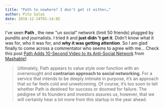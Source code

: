 ```yaml
---
title: "Path to nowhere? I don’t get it either…"
author: Pito Salas
date: 2010-12-24T01:14:02
---
```




I've seen **Path** , the new "un social" network (limit 50 friends) plugged by
pundits and journalists. I tried it and **just didn 't get it**. Didn't know
what it was for, who it was for, and **why it was getting attention**. So I am
glad finally to come across a commentator who seems to agree with me… Check
this post [Path Adds 10-Second Video to its Anti-Social
Network](<http://feedproxy.google.com/~r/Mashable/~3/RHgt9Z--SQc/>) from
[Mashable!](<http://feeds.feedburner.com/mashable>):

> Ultimately, Path appears to value style over function with an overwrought
> and **contrarian approach to social networking.** For a service that intends
> to be deeply intimate in purpose, it’s an approach that so far feels cold
> and unwelcoming. Of course, it’s too soon to tell whether Path is destined
> for success or doomed for failure. The pedigree of its founders and
> investors assures us, however, that we will certainly hear a lot more from
> this startup in the year ahead.


